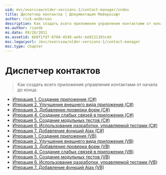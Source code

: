 ```yaml
---
uid: mvc/overview/older-versions-1/contact-manager/index
title: Диспетчер контактов | Документация Майкрософт
author: rick-anderson
description: Как создать всего приложения управления контактами от начала до конца.
ms.author: riande
ms.date: 09/28/2011
ms.assetid: 6b0f1fd7-6768-4549-ae9c-be9131103c4d
msc.legacyurl: /mvc/overview/older-versions-1/contact-manager
msc.type: chapter
---
```

<a name="contact-manager"></a>Диспетчер контактов
====================
> Как создать всего приложения управления контактами от начала до конца.


- [Итерация 1. Создание приложения (C#)](iteration-1-create-the-application-cs.md)
- [Итерация 2. Улучшение внешнего вида приложения (C#)](iteration-2-make-the-application-look-nice-cs.md)
- [Итерация 3. Добавление проверки форм (C#)](iteration-3-add-form-validation-cs.md)
- [Итерация 4. Создание слабых связей в приложении (C#)](iteration-4-make-the-application-loosely-coupled-cs.md)
- [Итерация 5. Создание модульных тестов (C#)](iteration-5-create-unit-tests-cs.md)
- [Итерация 6. Использование разработки, управляемой тестами (C#)](iteration-6-use-test-driven-development-cs.md)
- [Итерация 7. Добавление функций Ajax (C#)](iteration-7-add-ajax-functionality-cs.md)
- [Итерация 1. Создание приложения (VB)](iteration-1-create-the-application-vb.md)
- [Итерация 2. Улучшение внешнего вида приложения (VB)](iteration-2-make-the-application-look-nice-vb.md)
- [Итерация 3. Добавление проверки форм (VB)](iteration-3-add-form-validation-vb.md)
- [Итерация 4. Создание слабых связей в приложении (VB)](iteration-4-make-the-application-loosely-coupled-vb.md)
- [Итерация 5. Создание модульных тестов (VB)](iteration-5-create-unit-tests-vb.md)
- [Итерация 6. Использование разработки, управляемой тестами (VB)](iteration-6-use-test-driven-development-vb.md)
- [Итерация 7. Добавление функций Ajax (VB)](iteration-7-add-ajax-functionality-vb.md)

